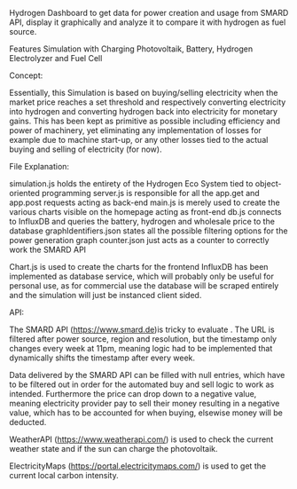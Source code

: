 Hydrogen Dashboard to get data for power creation and usage from SMARD API, display it graphically and analyze it to compare it with hydrogen as fuel source.

Features Simulation with Charging Photovoltaik, Battery, Hydrogen Electrolyzer and Fuel Cell

Concept:

Essentially, this Simulation is based on buying/selling electricity when the market price reaches a set threshold and respectively converting electricity into hydrogen and converting hydrogen back into electricity
for monetary gains. This has been kept as primitive as possible including efficiency and power of machinery, yet eliminating any implementation of losses for example due to machine start-up, or any other losses tied to the actual buying and selling of electricity (for now). 

File Explanation: 

simulation.js holds the entirety of the Hydrogen Eco System tied to object-oriented programming 
server.js is responsible for all the app.get and app.post requests acting as back-end
main.js is merely used to create the various charts visible on the homepage acting as front-end
db.js connects to InfluxDB and queries the battery, hydrogen and wholesale price to the database
graphIdentifiers.json states all the possible filtering options for the power generation graph
counter.json just acts as a counter to correctly work the SMARD API

Chart.js is used to create the charts for the frontend
InfluxDB has been implemented as database service, which will probably only be useful for personal use, as for commercial use the database will be scraped entirely and the simulation will just be instanced client sided.

API:

The SMARD API (https://www.smard.de)is tricky to evaluate . The URL is filtered after power source, region and resolution, but the timestamp only changes every week at 11pm, meaning logic had to be implemented that dynamically shifts the timestamp after every week.

Data delivered by the SMARD API can be filled with null entries, which have to be filtered out in order for the automated buy and sell logic to work as intended. Furthermore the price can drop down to a negative value, meaning electricity provider pay to sell their money resulting in a negative value, which has to be accounted for when buying, elsewise money will be deducted.

WeatherAPI (https://www.weatherapi.com/) is used to check the current weather state and if the sun can charge the photovoltaik.

ElectricityMaps (https://portal.electricitymaps.com/) is used to get the current local carbon intensity.


